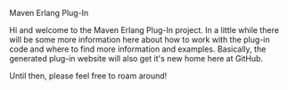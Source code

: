 Maven Erlang Plug-In

Hi and welcome to the Maven Erlang Plug-In project. In a little while there
will be some more information here about how to work with the plug-in code
and where to find more information and examples. Basically, the generated
plug-in website will also get it's new home here at GitHub.

Until then, please feel free to roam around!
